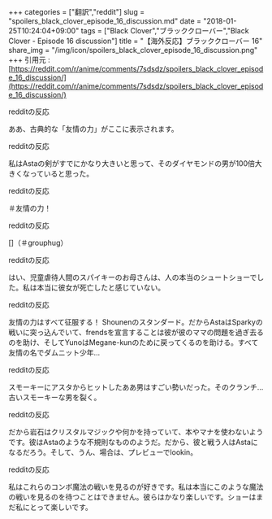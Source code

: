 +++
categories = ["翻訳","reddit"]
slug = "spoilers_black_clover_episode_16_discussion.md"
date = "2018-01-25T10:24:04+09:00"
tags = ["Black Clover","ブラッククローバー","Black Clover - Episode 16 discussion"]
title = "【海外反応】ブラッククローバー 16"
share_img = "/img/icon/spoilers_black_clover_episode_16_discussion.png"
+++
引用元 : [https://reddit.com/r/anime/comments/7sdsdz/spoilers_black_clover_episode_16_discussion/](https://reddit.com/r/anime/comments/7sdsdz/spoilers_black_clover_episode_16_discussion/)

<p><span class="reddit-comment">redditの反応</span></p>ああ、古典的な「友情の力」がここに表示されます。

<p><span class="reddit-comment">redditの反応</span></p>私はAstaの剣がすでにかなり大きいと思って、そのダイヤモンドの男が100倍大きくなっていると思った。

<p><span class="reddit-comment">redditの反応</span></p>＃友情の力！

<p><span class="reddit-comment">redditの反応</span></p>[]（＃grouphug）

<p><span class="reddit-comment">redditの反応</span></p>はい、児童虐待人間のスパイキーのお母さんは、人の本当のシュートショーでした。私は本当に彼女が死亡したと感じていない。

<p><span class="reddit-comment">redditの反応</span></p>友情の力はすべて征服する！ Shounenのスタンダード。だからAstaはSparkyの戦いに突っ込んでいて、frendsを宣言することは彼が彼のママの問題を過ぎ去るのを助け、そしてYunoはMegane-kunのために戻ってくるのを助ける。すべて友情の名でダムニット少年...

<p><span class="reddit-comment">redditの反応</span></p>スモーキーにアスタからヒットしたああ男はすごい勢いだった。そのクランチ...古いスモーキーな男を裂く。

<p><span class="reddit-comment">redditの反応</span></p>だから岩石はクリスタルマジックや何かを持っていて、本やマナを使わないようです。彼はAstaのような不規則なもののようだ。だから、彼と戦う人はAstaになるだろう。そして、うん、場合は、プレビューでlookin。

<p><span class="reddit-comment">redditの反応</span></p>私はこれらのコンボ魔法の戦いを見るのが好きです。私は本当にこのような魔法の戦いを見るのを待つことはできません。彼らはかなり楽しいです。ショーはまだ私にとって楽しいです。
